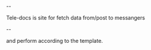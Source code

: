 --

Tele-docs is site for fetch data from/post to messangers 

--

and perform according to the template.
